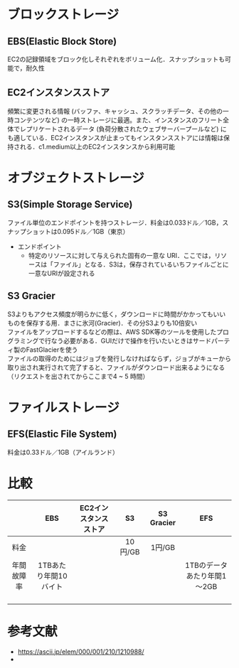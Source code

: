 # ブロックストレージ
## EBS(Elastic Block Store)
EC2の記録領域をブロック化しそれぞれをボリューム化．スナップショットも可能で，耐久性

## EC2インスタンスストア
頻繁に変更される情報 (バッファ、キャッシュ、スクラッチデータ、その他の一時コンテンツなど) の一時ストレージに最適。また、インスタンスのフリート全体でレプリケートされるデータ (負荷分散されたウェブサーバープールなど) にも適している．EC2インスタンスが止まってもインスタンスストアには情報は保持される．c1.medium以上のEC2インスタンスから利用可能

# オブジェクトストレージ
## S3(Simple Storage Service)
ファイル単位のエンドポイントを持つストレージ．料金は0.033ドル／1GB，スナップショットは0.095ドル／1GB（東京）

- エンドポイント
  - 特定のリソースに対して与えられた固有の一意な URI．ここでは，リソースは「ファイル」となる．S3は，保存されているいちファイルごとに一意なURIが設定される

## S3 Gracier
S3よりもアクセス頻度が明らかに低く，ダウンロードに時間がかかってもいいものを保存する用．まさに氷河(Gracier)．その分S3よりも10倍安い  
ファイルをアップロードするなどの際は、AWS SDK等のツールを使用したプログラミングで行なう必要がある．GUIだけで操作を行いたいときはサードパーティ製のFastGlacierを使う  
ファイルの取得のためにはジョブを発行しなければならず，ジョブがキューから取り出され実行されて完了すると、ファイルがダウンロード出来るようになる（リクエストを出されてからここまで4 ~ 5 時間）
# ファイルストレージ
## EFS(Elastic File System)
料金は0.33ドル／1GB（アイルランド）

# 比較
|| EBS | EC2インスタンスストア | S3 | S3 Gracier | EFS |
|:--:|:--:|:--:|:--:|:--:|:--:|
|料金|||10円/GB|1円/GB||
|年間故障率|1TBあたり年間10バイト||||1TBのデータあたり年間1～2GB|
|||||||
|||||||
|||||||
|||||||


# 参考文献
- https://ascii.jp/elem/000/001/210/1210988/
- 
